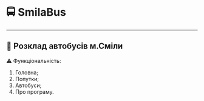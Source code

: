 # :oncoming_bus: SmilaBus
------------------------------
:bus: Розклад автобусів м.Сміли
------------------------------
:warning: Функціональність:

1. Головна;
2. Попутки;
3. Автобуси;
4. Про програму.


